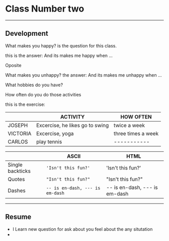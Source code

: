 # Class Number two
---

## Development

What makes you happy? is the question for this class.

this is the answer:
And its makes me happy when ...

Oposite

What makes you unhappy?
the answer:
And its makes me unhappy when ...

What hobbies do you have?

How often do you do those activities

this is the exercise:

|        |ACTIVITY                      |HOW OFTEN  |
|-----------|-----------|-----------|
|JOSEPH  |Excercise, he likes go to swing |twice a week|
|VICTORIA|Excercise, yoga|three times a week|
|CARLOS  |play tennis|-----------|

|                |ASCII                          |HTML                         |
|----------------|-------------------------------|-----------------------------|
|Single backticks|`'Isn't this fun?'`            |'Isn't this fun?'            |
|Quotes          |`"Isn't this fun?"`            |"Isn't this fun?"            |
|Dashes          |`-- is en-dash, --- is em-dash`|-- is en-dash, --- is em-dash|


---
## Resume

- I Learn new question for ask about you feel about the any situtation
- 

